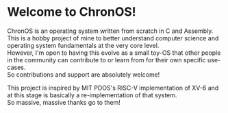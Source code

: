 # Welcome to ChronOS!
ChronOS is an operating system written from scratch in C and Assembly.
This is a hobby project of mine to better understand computer science and operating system fundamentals at the very core level.<br>
However, I'm open to having this evolve as a small toy-OS that other people in the community can contribute to or learn from for their own specific use-cases.<br>
So contributions and support are absolutely welcome!

This project is inspired by MIT PDOS's RISC-V implementation of XV-6 and at this stage is basically a re-implementation of that system.<br>
So massive, massive thanks go to them!
